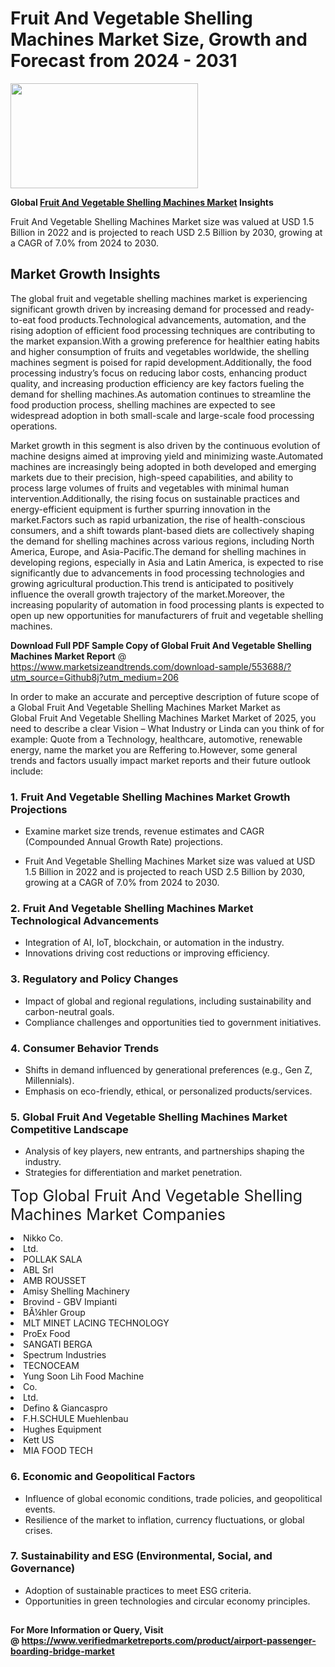 <H1>Fruit And Vegetable Shelling Machines Market Size, Growth and Forecast from 2024 - 2031</H1><img class="aligncenter size-medium wp-image-584254" src="https://thirdeyenews.in/wp-content/uploads/2024/09/Global-Market-Research-300x168.jpeg" alt="" width="300" height="168" /><p><strong>Global&nbsp;<a href="https://www.marketsizeandtrends.com/download-sample/553688/?utm_source=Github8j?utm_medium=206">Fruit And Vegetable Shelling Machines Market</a> Insights</strong></p><p>Fruit And Vegetable Shelling Machines Market size was valued at USD 1.5 Billion in 2022 and is projected to reach USD 2.5 Billion by 2030, growing at a CAGR of 7.0% from 2024 to 2030.</p><p><h2>Market Growth Insights</h2> <p>The global fruit and vegetable shelling machines market is experiencing significant growth driven by increasing demand for processed and ready-to-eat food products.Technological advancements, automation, and the rising adoption of efficient food processing techniques are contributing to the market expansion.With a growing preference for healthier eating habits and higher consumption of fruits and vegetables worldwide, the shelling machines segment is poised for rapid development.Additionally, the food processing industry’s focus on reducing labor costs, enhancing product quality, and increasing production efficiency are key factors fueling the demand for shelling machines.As automation continues to streamline the food production process, shelling machines are expected to see widespread adoption in both small-scale and large-scale food processing operations.</p> <p>Market growth in this segment is also driven by the continuous evolution of machine designs aimed at improving yield and minimizing waste.Automated machines are increasingly being adopted in both developed and emerging markets due to their precision, high-speed capabilities, and ability to process large volumes of fruits and vegetables with minimal human intervention.Additionally, the rising focus on sustainable practices and energy-efficient equipment is further spurring innovation in the market.Factors such as rapid urbanization, the rise of health-conscious consumers, and a shift towards plant-based diets are collectively shaping the demand for shelling machines across various regions, including North America, Europe, and Asia-Pacific.The demand for shelling machines in developing regions, especially in Asia and Latin America, is expected to rise significantly due to advancements in food processing technologies and growing agricultural production.This trend is anticipated to positively influence the overall growth trajectory of the market.Moreover, the increasing popularity of automation in food processing plants is expected to open up new opportunities for manufacturers of fruit and vegetable shelling machines.</p> <p><span class=""><strong>Download Full PDF Sample Copy of Global Fruit And Vegetable Shelling Machines Market Report</strong> @ <a href="https://www.marketsizeandtrends.com/download-sample/553688/?utm_source=Github8j?utm_medium=206" target="_blank">https://www.marketsizeandtrends.com/download-sample/553688/?utm_source=Github8j?utm_medium=206</a></span></p><p>In order to make an accurate and perceptive description of future scope of a Global&nbsp;Fruit And Vegetable Shelling Machines Market Market as Global&nbsp;Fruit And Vegetable Shelling Machines Market Market of 2025, you need to describe a clear Vision &ndash; What Industry or Linda can you think of for example: Quote from a Technology, healthcare, automotive, renewable energy, name the market you are Reffering to.However, some general trends and factors usually impact market reports and their future outlook include:</p><h3>1.&nbsp;<strong>Fruit And Vegetable Shelling Machines Market Growth Projections</strong></h3><ul><li>Examine market size trends, revenue estimates and CAGR (Compounded Annual Growth Rate) projections.</li><li><p>Fruit And Vegetable Shelling Machines Market size was valued at USD 1.5 Billion in 2022 and is projected to reach USD 2.5 Billion by 2030, growing at a CAGR of 7.0% from 2024 to 2030.</p></li></ul><h3>2.&nbsp;<strong>Fruit And Vegetable Shelling Machines Market Technological Advancements</strong></h3><ul><li>Integration of AI, IoT, blockchain, or automation in the industry.</li><li>Innovations driving cost reductions or improving efficiency.</li></ul><h3>3.&nbsp;<strong>Regulatory and Policy Changes</strong></h3><ul><li>Impact of global and regional regulations, including sustainability and carbon-neutral goals.</li><li>Compliance challenges and opportunities tied to government initiatives.</li></ul><h3>4.&nbsp;<strong>Consumer Behavior Trends</strong></h3><ul><li>Shifts in demand influenced by generational preferences (e.g., Gen Z, Millennials).</li><li>Emphasis on eco-friendly, ethical, or personalized products/services.</li></ul><h3>5.&nbsp;<strong>Global Fruit And Vegetable Shelling Machines Market Competitive Landscape</strong></h3><ul><li>Analysis of key players, new entrants, and partnerships shaping the industry.</li><li>Strategies for differentiation and market penetration.</li></ul><p data-pm-slice="1 1 []"><span style="color: inherit; font-family: inherit; font-size: 25px;">Top Global Fruit And Vegetable Shelling Machines Market Companies</span></p><div class="" data-test-id=""><p><li>Nikko Co.</li><li> Ltd.</li><li> POLLAK SALA</li><li> ABL Srl</li><li> AMB ROUSSET</li><li> Amisy Shelling Machinery</li><li> Brovind - GBV Impianti</li><li> BÃ¼hler Group</li><li> MLT MINET LACING TECHNOLOGY</li><li> ProEx Food</li><li> SANGATI BERGA</li><li> Spectrum Industries</li><li> TECNOCEAM</li><li> Yung Soon Lih Food Machine</li><li> Co.</li><li> Ltd.</li><li> Defino & Giancaspro</li><li> F.H.SCHULE Muehlenbau</li><li> Hughes Equipment</li><li> Kett US</li><li> MIA FOOD TECH</li></p></div><h3>6.&nbsp;<strong>Economic and Geopolitical Factors</strong></h3><ul><li>Influence of global economic conditions, trade policies, and geopolitical events.</li><li>Resilience of the market to inflation, currency fluctuations, or global crises.</li></ul><h3>7.&nbsp;<strong>Sustainability and ESG (Environmental, Social, and Governance)</strong></h3><ul><li>Adoption of sustainable practices to meet ESG criteria.</li><li>Opportunities in green technologies and circular economy principles.</li></ul><h2><strong style="font-size: 14px;">For More Information or Query, Visit @&nbsp;</strong><a style="background-color: #ffffff; font-size: 14px;" href="https://www.marketsizeandtrends.com/report/fruit-and-vegetable-shelling-machines-market/" target="_blank">https://www.verifiedmarketreports.com/product/airport-passenger-boarding-bridge-market</a></h2>